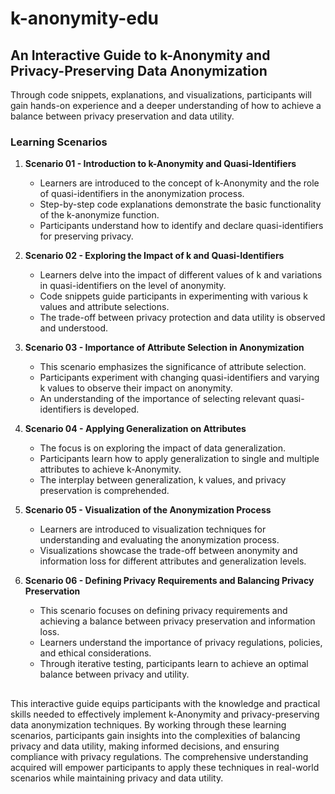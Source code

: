 # k-anonymity-edu
## An Interactive Guide to k-Anonymity and Privacy-Preserving Data Anonymization

Through code snippets, explanations, and visualizations, participants will gain hands-on experience and a deeper understanding of how to achieve a balance between privacy preservation and data utility.

### Learning Scenarios

1.  **Scenario 01 - Introduction to k-Anonymity and Quasi-Identifiers**
    
    -   Learners are introduced to the concept of k-Anonymity and the role of quasi-identifiers in the anonymization process.
    -   Step-by-step code explanations demonstrate the basic functionality of the k-anonymize function.
    -   Participants understand how to identify and declare quasi-identifiers for preserving privacy.
2.  **Scenario 02 - Exploring the Impact of k and Quasi-Identifiers**
    
    -   Learners delve into the impact of different values of k and variations in quasi-identifiers on the level of anonymity.
    -   Code snippets guide participants in experimenting with various k values and attribute selections.
    -   The trade-off between privacy protection and data utility is observed and understood.
3.  **Scenario 03 - Importance of Attribute Selection in Anonymization**
    
    -   This scenario emphasizes the significance of attribute selection.
    -   Participants experiment with changing quasi-identifiers and varying k values to observe their impact on anonymity.
    -   An understanding of the importance of selecting relevant quasi-identifiers is developed.
4.  **Scenario 04 - Applying Generalization on Attributes**
    
    -   The focus is on exploring the impact of data generalization.
    -   Participants learn how to apply generalization to single and multiple attributes to achieve k-Anonymity.
    -   The interplay between generalization, k values, and privacy preservation is comprehended.
5.  **Scenario 05 - Visualization of the Anonymization Process**
    
    -   Learners are introduced to visualization techniques for understanding and evaluating the anonymization process.
    -   Visualizations showcase the trade-off between anonymity and information loss for different attributes and generalization levels.
6.  **Scenario 06 - Defining Privacy Requirements and Balancing Privacy Preservation**
    
    -   This scenario focuses on defining privacy requirements and achieving a balance between privacy preservation and information loss.
    -   Learners understand the importance of privacy regulations, policies, and ethical considerations.
    -   Through iterative testing, participants learn to achieve an optimal balance between privacy and utility.

##  

This interactive guide equips participants with the knowledge and practical skills needed to effectively implement k-Anonymity and privacy-preserving data anonymization techniques. By working through these learning scenarios, participants gain insights into the complexities of balancing privacy and data utility, making informed decisions, and ensuring compliance with privacy regulations. The comprehensive understanding acquired will empower participants to apply these techniques in real-world scenarios while maintaining privacy and data utility.
